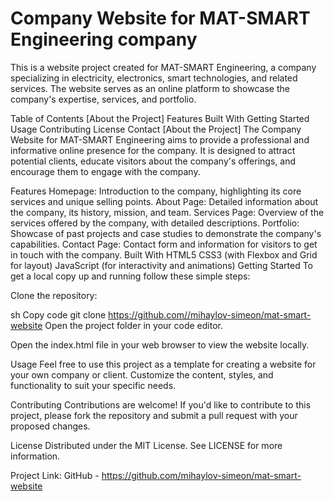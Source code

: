 # Company Website for MAT-SMART Engineering company

This is a website project created for MAT-SMART Engineering, a company specializing in electricity, electronics, smart technologies, and related services. The website serves as an online platform to showcase the company's expertise, services, and portfolio.

Table of Contents
[About the Project]
Features
Built With
Getting Started
Usage
Contributing
License
Contact
[About the Project]
The Company Website for MAT-SMART Engineering aims to provide a professional and informative online presence for the company. It is designed to attract potential clients, educate visitors about the company's offerings, and encourage them to engage with the company.

Features
Homepage: Introduction to the company, highlighting its core services and unique selling points.
About Page: Detailed information about the company, its history, mission, and team.
Services Page: Overview of the services offered by the company, with detailed descriptions.
Portfolio: Showcase of past projects and case studies to demonstrate the company's capabilities.
Contact Page: Contact form and information for visitors to get in touch with the company.
Built With
HTML5
CSS3 (with Flexbox and Grid for layout)
JavaScript (for interactivity and animations)
Getting Started
To get a local copy up and running follow these simple steps:

Clone the repository:

sh
Copy code
git clone https://github.com//mihaylov-simeon/mat-smart-website
Open the project folder in your code editor.

Open the index.html file in your web browser to view the website locally.

Usage
Feel free to use this project as a template for creating a website for your own company or client. Customize the content, styles, and functionality to suit your specific needs.

Contributing
Contributions are welcome! If you'd like to contribute to this project, please fork the repository and submit a pull request with your proposed changes.

License
Distributed under the MIT License. See LICENSE for more information.

Project Link: GitHub - https://github.com/mihaylov-simeon/mat-smart-website
